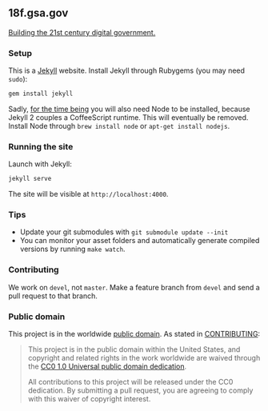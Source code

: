 ## 18f.gsa.gov

[Building the 21st century digital government.](https://18f.gsa.gov/)

### Setup

This is a [Jekyll](http://jekyllrb.com) website. Install Jekyll through Rubygems (you may need `sudo`):

```bash
gem install jekyll
```

Sadly, [for the time being](https://github.com/jekyll/jekyll/issues/2327#issuecomment-55337023) you will also need Node to be installed, because Jekyll 2 couples a CoffeeScript runtime. This will eventually be removed. Install Node through `brew install node` or `apt-get install nodejs`.


### Running the site

Launch with Jekyll:

```bash
jekyll serve
```

The site will be visible at `http://localhost:4000`.


### Tips

* Update your git submodules with `git submodule update --init`
* You can monitor your asset folders and automatically generate compiled versions by running `make watch`.


### Contributing

We work on `devel`, not `master`. Make a feature branch from `devel` and send a pull request to that branch.

### Public domain

This project is in the worldwide [public domain](LICENSE.md). As stated in [CONTRIBUTING](CONTRIBUTING.md):

> This project is in the public domain within the United States, and copyright and related rights in the work worldwide are waived through the [CC0 1.0 Universal public domain dedication](https://creativecommons.org/publicdomain/zero/1.0/).
>
> All contributions to this project will be released under the CC0 dedication. By submitting a pull request, you are agreeing to comply with this waiver of copyright interest.
